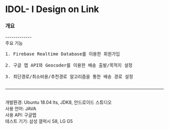 # IDOL- I Design on Link

<H3>개요</H3>
-------------
<br>주요 기능<br>
<pre>
1. Firebase Realtime Database를 이용한 회원가입<br>
2. 구글 맵 API와 Geocoder를 이용한 배송 출발/목적지 설정<br>
3. 최단경로/최소비용/추천경로 알고리즘을 통한 배송 경로 설정<br>
</pre>

<hr>
<br>개발환경: Ubuntu 18.04 lts, JDK8, 안드로이드 스튜디오
<br>사용 언어: JAVA
<br>사용 API: 구글맵
<br>테스트 기기: 삼성 갤럭시 S8, LG G5
